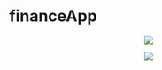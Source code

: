 # financeApp

<p align="center"><img src="https://fr-wiki.ikoula.com/images/6/61/Php.png"/></p>
<p align="center"><img src="https://encrypted-tbn0.gstatic.com/images?q=tbn:ANd9GcQVESTSHapNz9InG3tqqd5jDLR7sViepiISfUyNad0mwiO_9IxMmA&s" /></p>
